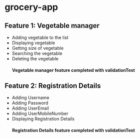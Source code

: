 # grocery-app

## Feature 1: Vegetable manager
  * Adding vegetable to the list 
  * Displaying vegetable
  * Getting size of vegetable
  * Searching the vegetable
  * Deleting the vegetable
      #### Vegetable manager feature completed with validationTest

## Feature 2: Registration Details
   * Adding Username
   * Adding Password
   * Adding UserEmail
   * Adding UserMobileNumber
   * Displaying Registration Details
      #### Registration Details feature completed with validationTest
